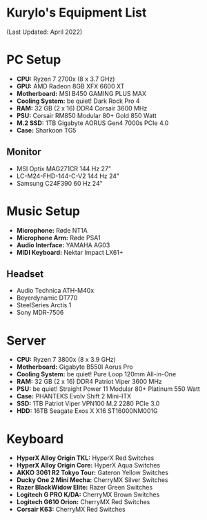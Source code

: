 # Kurylo's Equipment List 

(Last Updated: April 2022)

# PC Setup
- **CPU:** Ryzen 7 2700x (8 x 3.7 GHz)
- **GPU:** AMD Radeon 8GB XFX 6600 XT
- **Motherboard:** MSI B450 GAMING PLUS MAX
- **Cooling System:** be quiet! Dark Rock Pro 4
- **RAM:** 32 GB (2 x 16) DDR4 Corsair 3600 MHz
- **PSU:** Corsair RM850 Modular 80+ Gold 850 Watt 
- **M.2 SSD:** 1TB Gigabyte AORUS Gen4 7000s PCIe 4.0
- **Case:** Sharkoon TG5


## Monitor
- MSI Optix MAG271CR 144 Hz 27"
- LC-M24-FHD-144-C-V2 144 Hz 24"
- Samsung C24F390 60 Hz 24"


# Music Setup
- **Microphone:** Røde NT1A
- **Microphone Arm:** Røde PSA1
- **Audio Interface:** YAMAHA AG03
- **MIDI Keyboard:** Nektar Impact LX61+

## Headset
- Audio Technica ATH-M40x
- Beyerdynamic DT770
- SteelSeries Arctis 1
- Sony MDR-7506


# Server
- **CPU:** Ryzen 7 3800x (8 x 3.9 GHz)
- **Motherboard:** Gigabyte B550I Aorus Pro 
- **Cooling System:** be quiet! Pure Loop 120mm All-in-One
- **RAM:** 32 GB (2 x 16) DDR4 Patriot Viper 3600 MHz
- **PSU:** be quiet! Straight Power 11 Modular 80+ Platinum 550 Watt
- **Case:** PHANTEKS Evolv Shift 2 Mini-ITX
- **SSD:**  1TB Patriot Viper VPN100 M.2 2280 PCIe 3.0 
- **HDD:** 16TB Seagate Exos X X16 ST16000NM001G

# Keyboard
- **HyperX Alloy Origin TKL:** HyperX Red Switches
- **HyperX Alloy Origin Core:** HyperX Aqua Switches
- **AKKO 3061 R2 Tokyo Tour:** Gateron Yellow Switches
- **Ducky One 2 Mini Mecha:** CherryMX Silver Switches
- **Razer BlackWidow Elite:** Razer Green Switches
- **Logitech G PRO K/DA:** CherryMX Brown Switches
- **Logitech G610 Orion:** CherryMX Red Switches
- **Corsair K63:** CherryMX Red Switches


